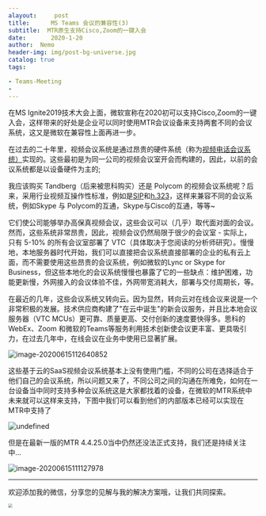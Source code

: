 ```yaml
---
alayout:     post
title:      MS Teams 会议的兼容性(3)
subtitle:  MTR原生支持Cisco,Zoom的一键入会
date:       2020-1-20
author:  Nemo
header-img: img/post-bg-universe.jpg
catalog: true
tags:

- Teams-Meeting
- 
---
```


在MS Ignite2019技术大会上面，微软宣称在2020初可以支持Cisco,Zoom的一键入会，这样带来的好处是企业可以同时使用MTR会议设备来支持两套不同的会议系统，这又是微软在兼容性上面再进一步。

在过去的二十年里，视频会议系统是通过昂贵的硬件系统（称为[视频电话会议系统）](https://en.wikipedia.org/wiki/Videotelephony)实现的。这些最初是为同一公司的视频会议室开会而构建的，因此，以前的会议系统都是以设备硬件为主的;

我应该购买 Tandberg（后来被思科购买）还是 Polycom 的视频会议系统呢？后来，采用行业视频互操作性标准，例如是[SIP](https://en.wikipedia.org/wiki/Session_Initiation_Protocol)和[h.323](https://en.wikipedia.org/wiki/H.323)，这样来兼容不同的会议系统，例如Skype 与 Polycom的互通，Skype与Cisco的互通，等等~

它们使公司能够举办高保真视频会议，这些会议可以（几乎）取代面对面的会议。然而，这些系统非常昂贵，因此，视频会议仍然局限于很少的会议室 - 实际上，只有 5-10% 的所有会议室部署了 VTC（具体取决于您阅读的分析师研究）。慢慢地，本地服务器时代开始，我们可以直接把会议系统直接部署的企业的私有云上面，而不需要使用这些昂贵的会议系统，例如微软的Lync or Skype for Business，但这些本地化的会议系统慢慢也暴露了它的一些缺点：维护困难，功能更新慢，外网接入的会议体验不佳，外网带宽消耗大，部署与交付周期长，等。

在最近的几年，这些会议系统又转向云。因为显然，转向云对在线会议来说是一个非常积极的发展。技术供应商构建了"在云中诞生"的新会议服务，并且比本地会议服务器（VTC MCUs）更可靠、质量更高、交付创新的速度要快得多。思科的 WebEx、Zoom 和微软的Teams等服务利用技术创新使会议更丰富、更具吸引力，在过去几年中，在线会议在业务中使用已显著扩展。

![image-20200615112640852](C:\Users\Nemo\AppData\Roaming\Typora\typora-user-images\image-20200615112640852.png)

这些基于云的SaaS视频会议系统基本上没有使用门槛，不同的公司在选择适合于他们自己的会议系统，所以问题又来了，不同公司之间的沟通在所难免，如何在一台设备当中同时支持多种会议系统这是大家都找着的设备，在微软的MTR系统中未来就可以这样来支持，下图中我们可以看到他们的内部版本已经可以实现在MTR中支持了

![undefined](https://cdn.jsdelivr.net/gh/tangx007/tangx007.github.io/img/large)

但是在最新一版的MTR 4.4.25.0当中仍然还没法正式支持，我们还是持续关注中...

![image-20200615111127978](https://cdn.jsdelivr.net/gh/tangx007/tangx007.github.io/img/image-20200615111127978.png)

------

欢迎添加我的微信，分享您的见解与我的解决方案哦，让我们共同探索。

<img src="https://cdn.jsdelivr.net/gh/tangx007/tangx007.github.io/img/nemo-qrcode.jpg" style="zoom:50%;" />